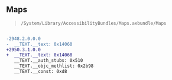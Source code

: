## Maps

> `/System/Library/AccessibilityBundles/Maps.axbundle/Maps`

```diff

-2948.2.0.0.0
-  __TEXT.__text: 0x14060
+2950.3.1.0.0
+  __TEXT.__text: 0x14068
   __TEXT.__auth_stubs: 0x510
   __TEXT.__objc_methlist: 0x2b98
   __TEXT.__const: 0xd8

```
